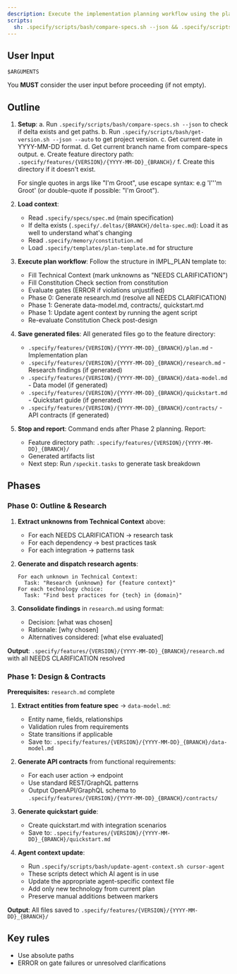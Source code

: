 ```yaml
---
description: Execute the implementation planning workflow using the plan template to generate design artifacts.
scripts:
  sh: .specify/scripts/bash/compare-specs.sh --json && .specify/scripts/bash/get-version.sh --json --auto
---
```


## User Input

```text
$ARGUMENTS
```

You **MUST** consider the user input before proceeding (if not empty).

## Outline

1. **Setup**: 
   a. Run `.specify/scripts/bash/compare-specs.sh --json` to check if delta exists and get paths.
   b. Run `.specify/scripts/bash/get-version.sh --json --auto` to get project version.
   c. Get current date in YYYY-MM-DD format.
   d. Get current branch name from compare-specs output.
   e. Create feature directory path: `.specify/features/{VERSION}/{YYYY-MM-DD}_{BRANCH}/`
   f. Create this directory if it doesn't exist.
   
   For single quotes in args like "I'm Groot", use escape syntax: e.g 'I'\''m Groot' (or double-quote if possible: "I'm Groot").

2. **Load context**: 
   - Read `.specify/specs/spec.md` (main specification)
   - If delta exists (`.specify/.deltas/{BRANCH}/delta-spec.md`): Load it as well to understand what's changing
   - Read `.specify/memory/constitution.md`
   - Load `.specify/templates/plan-template.md` for structure

3. **Execute plan workflow**: Follow the structure in IMPL_PLAN template to:
   - Fill Technical Context (mark unknowns as "NEEDS CLARIFICATION")
   - Fill Constitution Check section from constitution
   - Evaluate gates (ERROR if violations unjustified)
   - Phase 0: Generate research.md (resolve all NEEDS CLARIFICATION)
   - Phase 1: Generate data-model.md, contracts/, quickstart.md
   - Phase 1: Update agent context by running the agent script
   - Re-evaluate Constitution Check post-design

4. **Save generated files**: All generated files go to the feature directory:
   - `.specify/features/{VERSION}/{YYYY-MM-DD}_{BRANCH}/plan.md` - Implementation plan
   - `.specify/features/{VERSION}/{YYYY-MM-DD}_{BRANCH}/research.md` - Research findings (if generated)
   - `.specify/features/{VERSION}/{YYYY-MM-DD}_{BRANCH}/data-model.md` - Data model (if generated)
   - `.specify/features/{VERSION}/{YYYY-MM-DD}_{BRANCH}/quickstart.md` - Quickstart guide (if generated)
   - `.specify/features/{VERSION}/{YYYY-MM-DD}_{BRANCH}/contracts/` - API contracts (if generated)

5. **Stop and report**: Command ends after Phase 2 planning. Report:
   - Feature directory path: `.specify/features/{VERSION}/{YYYY-MM-DD}_{BRANCH}/`
   - Generated artifacts list
   - Next step: Run `/speckit.tasks` to generate task breakdown

## Phases

### Phase 0: Outline & Research

1. **Extract unknowns from Technical Context** above:
   - For each NEEDS CLARIFICATION → research task
   - For each dependency → best practices task
   - For each integration → patterns task

2. **Generate and dispatch research agents**:
   ```
   For each unknown in Technical Context:
     Task: "Research {unknown} for {feature context}"
   For each technology choice:
     Task: "Find best practices for {tech} in {domain}"
   ```

3. **Consolidate findings** in `research.md` using format:
   - Decision: [what was chosen]
   - Rationale: [why chosen]
   - Alternatives considered: [what else evaluated]

**Output**: `.specify/features/{VERSION}/{YYYY-MM-DD}_{BRANCH}/research.md` with all NEEDS CLARIFICATION resolved

### Phase 1: Design & Contracts

**Prerequisites:** `research.md` complete

1. **Extract entities from feature spec** → `data-model.md`:
   - Entity name, fields, relationships
   - Validation rules from requirements
   - State transitions if applicable
   - Save to: `.specify/features/{VERSION}/{YYYY-MM-DD}_{BRANCH}/data-model.md`

2. **Generate API contracts** from functional requirements:
   - For each user action → endpoint
   - Use standard REST/GraphQL patterns
   - Output OpenAPI/GraphQL schema to `.specify/features/{VERSION}/{YYYY-MM-DD}_{BRANCH}/contracts/`

3. **Generate quickstart guide**:
   - Create quickstart.md with integration scenarios
   - Save to: `.specify/features/{VERSION}/{YYYY-MM-DD}_{BRANCH}/quickstart.md`

4. **Agent context update**:
   - Run `.specify/scripts/bash/update-agent-context.sh cursor-agent`
   - These scripts detect which AI agent is in use
   - Update the appropriate agent-specific context file
   - Add only new technology from current plan
   - Preserve manual additions between markers

**Output**: All files saved to `.specify/features/{VERSION}/{YYYY-MM-DD}_{BRANCH}/`

## Key rules

- Use absolute paths
- ERROR on gate failures or unresolved clarifications
